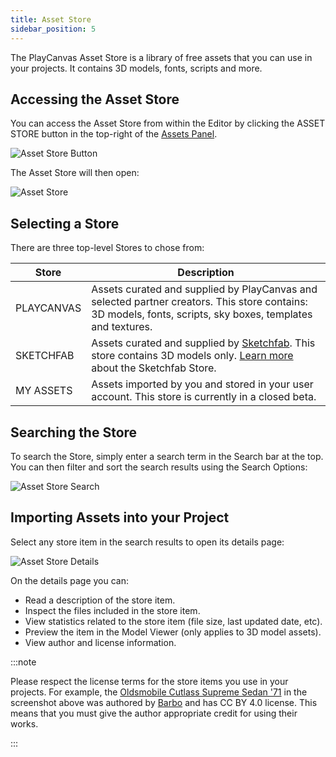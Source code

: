 ```yaml
---
title: Asset Store
sidebar_position: 5
---
```


The PlayCanvas Asset Store is a library of free assets that you can use in your projects. It contains 3D models, fonts, scripts and more.

## Accessing the Asset Store

You can access the Asset Store from within the Editor by clicking the ASSET STORE button in the top-right of the [Assets Panel](../../editor/assets).

![Asset Store Button](/images/user-manual/assets/asset-store/asset-store-button.png)

The Asset Store will then open:

![Asset Store](/images/user-manual/assets/asset-store/asset-store.png)

## Selecting a Store

There are three top-level Stores to chose from:

| Store | Description |
| ----- | ----------- |
| PLAYCANVAS | Assets curated and supplied by PlayCanvas and selected partner creators. This store contains: 3D models, fonts, scripts, sky boxes, templates and textures. |
| SKETCHFAB  | Assets curated and supplied by [Sketchfab](https://sketchfab.com/). This store contains 3D models only. [Learn more](sketchfab) about the Sketchfab Store. |
| MY ASSETS  | Assets imported by you and stored in your user account. This store is currently in a closed beta. |

## Searching the Store

To search the Store, simply enter a search term in the Search bar at the top. You can then filter and sort the search results using the Search Options:

![Asset Store Search](/images/user-manual/assets/asset-store/asset-store-search.png)

## Importing Assets into your Project

Select any store item in the search results to open its details page:

![Asset Store Details](/images/user-manual/assets/asset-store/asset-store-details.png)

On the details page you can:

* Read a description of the store item.
* Inspect the files included in the store item.
* View statistics related to the store item (file size, last updated date, etc).
* Preview the item in the Model Viewer (only applies to 3D model assets).
* View author and license information.

:::note

Please respect the license terms for the store items you use in your projects. For example, the [Oldsmobile Cutlass Supreme Sedan '71](https://sketchfab.com/3d-models/oldsmobile-cutlass-supreme-sedan-71-78f76d386a4341b0b71745bdc50fd5ab) in the screenshot above was authored by [Barbo](https://sketchfab.com/barbo-autos) and has CC BY 4.0 license. This means that you must give the author appropriate credit for using their works.

:::